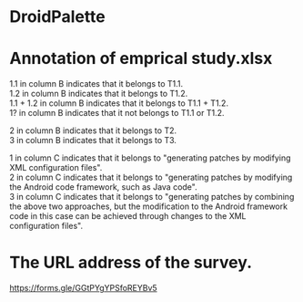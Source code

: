 # DroidPalette

# Annotation of emprical study.xlsx
1.1 in column B indicates that it belongs to T1.1.<br>
1.2 in column B indicates that it belongs to T1.2.<br>
1.1 + 1.2 in column B indicates that it belongs to T1.1 + T1.2.<br>
1? in column B indicates that it not belongs to T1.1 or T1.2.<br>

2 in column B indicates that it belongs to T2.<br>
3 in column B indicates that it belongs to T3.<br>


1 in column C indicates that it belongs to "generating patches by modifying XML configuration files".<br>
2 in column C indicates that it belongs to "generating patches by modifying the Android code framework, such as Java code".<br>
3 in column C indicates that it belongs to "generating patches by combining the above two approaches, but the modification to the Android framework code in this case can be achieved through changes to the XML configuration files".<br>



# The URL address of the survey.
https://forms.gle/GGtPYgYPSfoREYBv5
